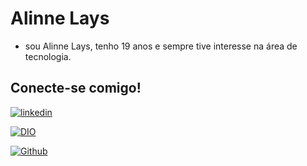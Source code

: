 # Alinne Lays

- sou Alinne Lays, tenho 19 anos e sempre tive interesse na área de tecnologia.
## Conecte-se comigo!

[![linkedin](https://img.shields.io/badge/LinkedIn-000?style=for-the-badge&logo=linkedin&logoColor=#5c5b8c)](https://www.linkedin.com/in/alinne-lays-de-andrade-silva-961970283/) 

[![DIO](https://img.shields.io/badge/DIO-000?style=for-the-badge&logo=DIO&logoColor=#5c5b8c)](https://www.dio.me/users/alinnelays2003)

[![Github](https://camo.githubusercontent.com/f6d50128cb007f85916b7a899da5d94f654dce35a37331c8d28573aef46f4274/68747470733a2f2f696d672e736869656c64732e696f2f62616467652f6769746875622d2532333132313031312e7376673f7374796c653d666f722d7468652d6261646765266c6f676f3d676974687562266c6f676f436f6c6f723d7768697465)](https://github.com/alinnelays)